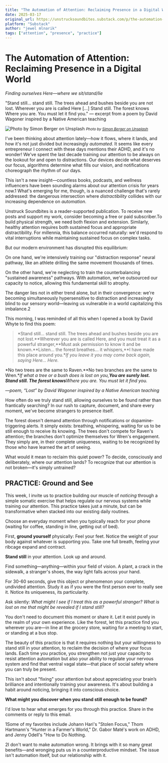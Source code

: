 ```yaml
---
title: "The Automation of Attention: Reclaiming Presence in a Digital World"
date: 2025-03-17
original_url: https://unstrucksoundbites.substack.com/p/the-automation-of-attention-reclaiming
platform: "Substack"
author: "jewel mlnarik"
tags: ["attention", "presence", "practice"]
---
```


# The Automation of Attention: Reclaiming Presence in a Digital World

*Finding ourselves Here&#8212;where we sit/stand/lie*

"Stand still... stand still. The trees ahead and bushes beside you are not lost. Wherever you are is called Here [...] Stand still. The forest knows Where you are. You must let it find you." — excerpt from a poem by David Wagoner inspired by a Native American teaching

![Photo by Simon Berger on Unsplash](images/simon-berger-unsplash.jpg)
<small>*Photo by [Simon Berger on Unsplash](https://unsplash.com/@simon_berger)*</small>

I've been thinking about attention lately—how it flows, where it lands, and how it's not just divided but increasingly *automated*. It seems like every entrepreneur I connect with these days mentions their ADHD, and it's no wonder! We've spent the last decade training our attention to be always on the lookout for and open to distractions. Our devices decide what deserves our focus, algorithms determine what fills our vision, and notifications choreograph the rhythm of our days.

This isn't a new insight—countless books, podcasts, and wellness influencers have been sounding alarms about our attention crisis for years now.1 What's emerging for me, though, is a nuanced challenge that's rarely addressed: the dangerous intersection where *distractibility* collides with our increasing dependence on *automation*.

Unstruck Soundbites is a reader-supported publication. To receive new posts and support my work, consider becoming a free or paid subscriber.To build physical strength, we need both flexion and extension. Similarly, healthy attention requires both sustained focus and appropriate distractibility. For millennia, this balance occurred naturally: we'd respond to vital interruptions while maintaining sustained focus on complex tasks.

But our modern environment has disrupted this equilibrium:

On one hand, we're intensively training our "distraction response" neural pathway, like an athlete drilling the same movement thousands of times.

On the other hand, we're neglecting to train the counterbalancing "sustained awareness" pathways. With automation, we’ve outsourced our capacity to notice, allowing this fundamental skill to atrophy.

The danger lies not in either trend alone, but in their convergence: we're becoming simultaneously hypersensitive to distraction and increasingly blind to our sensory world—leaving us vulnerable in a world capitalizing this imbalance.2

This morning, I was reminded of all this when I opened a book by David Whyte to find this poem:

> *Stand still... stand still. The trees ahead and bushes beside you are not lost.**Wherever you are is called Here, and you must treat it as a powerful stranger,**Must ask permission to know it and be known.**Listen... the forest breathes... it whispers,**I have made this place around you.**If you leave it you may come back again, saying Here... Here.*

*No two trees are the same to Raven.**No two branches are the same to Wren.**If what a tree or a bush does is lost on you,**You are surely lost. Stand still. The forest knows**Where you are. You must let it find you.*

*—poem, “Lost” by David Wagoner inspired by a Native American teaching*



How often do we truly stand still, allowing ourselves to be found rather than frantically searching? In our rush to capture, document, and share every moment, we've become strangers to presence itself.

The forest doesn't demand attention through notifications or dopamine-triggering alerts. It simply exists: breathing, whispering, waiting for us to be still enough to receive its knowing. The trees don't compete for Raven's attention; the branches don't optimize themselves for Wren's engagement. They simply are, in their complete uniqueness, waiting to be recognized by those who have learned the art of seeing.

What would it mean to reclaim this quiet power? To decide, consciously and deliberately, where our attention lands? To recognize that our attention is not broken—it's simply untrained?

## PRACTICE: Ground and See

This week, I invite us to practice building our muscle of *noticing* through a simple somatic exercise that helps regulate our nervous systems while training our attention. This practice takes just a minute, but can be transformative when stacked into our existing daily routines.

Choose an everyday moment when you typically reach for your phone (waiting for coffee, standing in line, getting out of bed).

First, **ground yourself** physically: Feel your feet. Notice the weight of your body against whatever is supporting you. Take one full breath, feeling your ribcage expand and contract.

**Stand still** in your attention. Look up and around.

Find something—anything—within your field of vision. A plant, a crack in the sidewalk, a stranger's shoes, the way light falls across your hand.

For 30-60 seconds, give this object or phenomenon your complete, undivided attention. Study it as if you were the first person ever to really see it. Notice its uniqueness, its particularity.

Ask silently: *What might I see if I treat this as a powerful stranger? What is lost on me that might be revealed if I stand still?*

You don't need to document this moment or share it. Let it exist purely in the realm of your own experience. Like the forest, let this practice find you wherever you are—in line at the grocery store, waiting for a meeting to start, or standing at a bus stop.

The beauty of this practice is that it requires nothing but your willingness to stand still in your attention, to reclaim the decision of where your focus lands. Each time you practice, you strengthen not just your capacity to resist attention automation but also your ability to regulate your nervous system and find that ventral vagal state—that place of social safety where you can truly be present.

This isn't about "fixing" your attention but about appreciating your brain’s brilliance and intentionally training your awareness. It's about building a habit around noticing, bringing it into conscious choice.

**What might you discover when you stand still enough to be found?**

I'd love to hear what emerges for you through this practice. Share in the comments or reply to this email.

1Some of my favorites include Johann Hari's "Stolen Focus," Thom Hartmann's "Hunter in a Farmer's World," Dr. Gabor Maté's work on ADHD, and Jenny Odell's "How to Do Nothing.

2I don't want to make automation wrong. It brings with it so many great benefits—and wronging puts us in a counterproductive mindset. The issue isn't automation itself, but our relationship with it.




